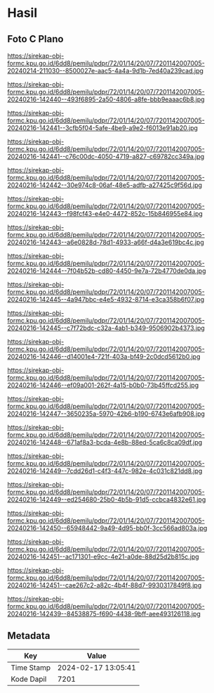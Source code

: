 # Hasil

## Foto C Plano

https://sirekap-obj-formc.kpu.go.id/6dd8/pemilu/pdpr/72/01/14/20/07/7201142007005-20240214-211030--8500027e-aac5-4a4a-9d1b-7ed40a239cad.jpg

https://sirekap-obj-formc.kpu.go.id/6dd8/pemilu/pdpr/72/01/14/20/07/7201142007005-20240216-142440--493f6895-2a50-4806-a8fe-bbb9eaaac6b8.jpg

https://sirekap-obj-formc.kpu.go.id/6dd8/pemilu/pdpr/72/01/14/20/07/7201142007005-20240216-142441--3cfb5f04-5afe-4be9-a9e2-f6013e91ab20.jpg

https://sirekap-obj-formc.kpu.go.id/6dd8/pemilu/pdpr/72/01/14/20/07/7201142007005-20240216-142441--c76c00dc-4050-4719-a827-c69782cc349a.jpg

https://sirekap-obj-formc.kpu.go.id/6dd8/pemilu/pdpr/72/01/14/20/07/7201142007005-20240216-142442--30e974c8-06af-48e5-adfb-a27425c9f56d.jpg

https://sirekap-obj-formc.kpu.go.id/6dd8/pemilu/pdpr/72/01/14/20/07/7201142007005-20240216-142443--f98fcf43-e4e0-4472-852c-15b846955e84.jpg

https://sirekap-obj-formc.kpu.go.id/6dd8/pemilu/pdpr/72/01/14/20/07/7201142007005-20240216-142443--a6e0828d-78d1-4933-a66f-d4a3e619bc4c.jpg

https://sirekap-obj-formc.kpu.go.id/6dd8/pemilu/pdpr/72/01/14/20/07/7201142007005-20240216-142444--7f04b52b-cd80-4450-9e7a-72b4770de0da.jpg

https://sirekap-obj-formc.kpu.go.id/6dd8/pemilu/pdpr/72/01/14/20/07/7201142007005-20240216-142445--4a947bbc-e4e5-4932-8714-e3ca358b6f07.jpg

https://sirekap-obj-formc.kpu.go.id/6dd8/pemilu/pdpr/72/01/14/20/07/7201142007005-20240216-142445--c7f72bdc-c32a-4ab1-b349-9506902b4373.jpg

https://sirekap-obj-formc.kpu.go.id/6dd8/pemilu/pdpr/72/01/14/20/07/7201142007005-20240216-142446--d14001e4-721f-403a-bf49-2c0dcd5612b0.jpg

https://sirekap-obj-formc.kpu.go.id/6dd8/pemilu/pdpr/72/01/14/20/07/7201142007005-20240216-142446--ef09a001-262f-4a15-b0b0-73b45ffcd255.jpg

https://sirekap-obj-formc.kpu.go.id/6dd8/pemilu/pdpr/72/01/14/20/07/7201142007005-20240216-142447--3650235a-5970-42b6-b190-6743e6afb908.jpg

https://sirekap-obj-formc.kpu.go.id/6dd8/pemilu/pdpr/72/01/14/20/07/7201142007005-20240216-142448--671af8a3-bcda-4e8b-88ed-5ca6c8ca09df.jpg

https://sirekap-obj-formc.kpu.go.id/6dd8/pemilu/pdpr/72/01/14/20/07/7201142007005-20240216-142449--7cdd26d1-c4f3-447c-982e-4c031c821dd8.jpg

https://sirekap-obj-formc.kpu.go.id/6dd8/pemilu/pdpr/72/01/14/20/07/7201142007005-20240216-142449--ed254680-25b0-4b5b-91d5-ccbca4832e61.jpg

https://sirekap-obj-formc.kpu.go.id/6dd8/pemilu/pdpr/72/01/14/20/07/7201142007005-20240216-142450--65948442-9a49-4d95-bb0f-3cc566ad803a.jpg

https://sirekap-obj-formc.kpu.go.id/6dd8/pemilu/pdpr/72/01/14/20/07/7201142007005-20240216-142451--ac171301-e9cc-4e21-a0de-88d25d2b815c.jpg

https://sirekap-obj-formc.kpu.go.id/6dd8/pemilu/pdpr/72/01/14/20/07/7201142007005-20240216-142451--cae267c2-a82c-4b4f-88d7-9930317849f8.jpg

https://sirekap-obj-formc.kpu.go.id/6dd8/pemilu/pdpr/72/01/14/20/07/7201142007005-20240216-142439--84538875-f690-4438-9bff-aee493126118.jpg


## Metadata

| Key        | Value               |
| ---------- | ------------------- |
| Time Stamp | 2024-02-17 13:05:41 |
| Kode Dapil | 7201                |



